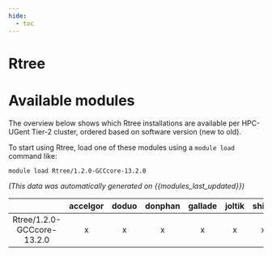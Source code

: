 ```yaml
---
hide:
  - toc
---
```


Rtree
=====

# Available modules


The overview below shows which Rtree installations are available per HPC-UGent Tier-2 cluster, ordered based on software version (new to old).

To start using Rtree, load one of these modules using a `module load` command like:

```shell
module load Rtree/1.2.0-GCCcore-13.2.0
```

*(This data was automatically generated on {{modules_last_updated}})*  

| |accelgor|doduo|donphan|gallade|joltik|shinx|skitty|
| :---: | :---: | :---: | :---: | :---: | :---: | :---: | :---: |
|Rtree/1.2.0-GCCcore-13.2.0|x|x|x|x|x|x|x|
